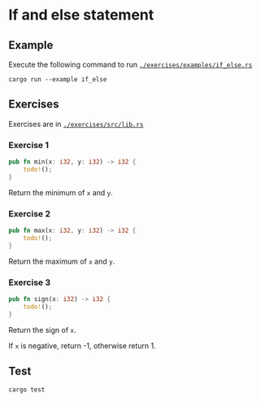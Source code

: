 # If and else statement

## Example

Execute the following command to run [`./exercises/examples/if_else.rs`](./exercises/examples/if_else.rs)

```shell
cargo run --example if_else
```

## Exercises

Exercises are in [`./exercises/src/lib.rs`](./exercises/src/lib.rs)

### Exercise 1

```rust
pub fn min(x: i32, y: i32) -> i32 {
    todo!();
}
```

Return the minimum of `x` and `y`.

### Exercise 2

```rust
pub fn max(x: i32, y: i32) -> i32 {
    todo!();
}
```

Return the maximum of `x` and `y`.

### Exercise 3

```rust
pub fn sign(x: i32) -> i32 {
    todo!();
}
```

Return the sign of `x`.

If `x` is negative, return -1, otherwise return 1.

## Test

```shell
cargo test
```

